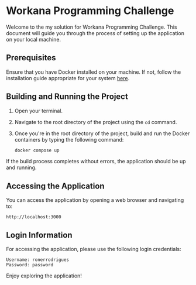 # Workana Programming Challenge

Welcome to the my solution for Workana Programming Challenge. This document will guide you through the process of setting up the application on your local machine.

## Prerequisites
Ensure that you have Docker installed on your machine. If not, follow the installation guide appropriate for your system [here](https://docs.docker.com/get-docker/).

## Building and Running the Project

1. Open your terminal.
2. Navigate to the root directory of the project using the `cd` command.
3. Once you're in the root directory of the project, build and run the Docker containers by typing the following command:

    ```bash
    docker compose up
    ```

If the build process completes without errors, the application should be up and running.

## Accessing the Application

You can access the application by opening a web browser and navigating to:

    http://localhost:3000

## Login Information

For accessing the application, please use the following login credentials:

    Username: ronerrodrigues
    Password: password

Enjoy exploring the application!
